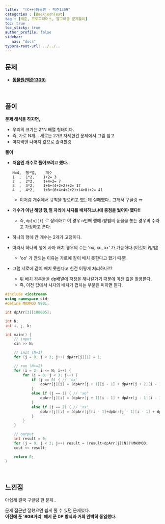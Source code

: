 ```yaml
---
title:  "[C++]동물원 - 백준1309"
categories : [BaekjoonTest]
tag : [백준, 프로그래머스, 알고리즘 문제풀이]
toc: true
toc_sticky: true
author_profile: false
sidebar:
   nav: "docs"
typora-root-url: ../../..
---
```




## 문제

* **[동물원(백준1309)](https://www.acmicpc.net/problem/1309)**

<br>

## 풀이

**문제 해석을 하자면,**

* 우리의 크기는 2*N 배열 형태이다.
* 즉, 가로 N개... 세로는 2개!! 자세한건 문제에서 그림 참고
* 마지막엔 나머지 값으로 출력할것



**풀이**

- **처음엔 개수로 풀어보려고 했다..**

  ```
  N=4,	행*열,	개수
  1  ,	1*2,	1+2= 3
  2  ,	2*2,	1+4+2= 7
  3  ,	3*2,	1+6+(4+2+2)+2= 17
  4  ,	4*2,	1+8+(6+4+4+2+2)+(4+8)+2= 41
  ```

  * 이처럼 개수에서 규칙을 찾으려고 했는데 실패했다.. 그래서 구글링 ㅠ

- **개수가 아닌 해당 행,열 자리에 사자를 배치하느냐에 중점을 뒀어야 했다!!**

  - 즉, `dp[n][i]` 로 정의하고 이 경우 n번째 행에 i방법의 동물을 놓는 경우의 수라고 가정하고 푼다.

- 하나의 행에 칸 개수는 2개가 고정이다.

- 따라서 하나의 행에 사자 배치 경우의 수는 'ox, xo, xx' 가 가능하다.(이것이 i방법)

  - 'oo' 가 안되는 이유는 가로에 같이 배치 못한다고 했기 때문!

- 그럼 세로에 같이 배치 못한다고 한건 어떻게 처리하나??

  - 위 배치 경우들을 dp배열에 저장을 해나갈거기 때문에 이전 값을 활용한다.
  - 즉, 이전 값에서 사자의 배치가 겹치는 부분은 피하면 된다.





```c++
#include <iostream>
using namespace std;
#define MAXMOD 9901;

int dpArr[3][100005];

int N;
int i, j, k;

int main() {
	// input
	cin >> N;

	// init (N=1)
	for (j = 0; j < 3; j++) dpArr[j][1] = 1;

	// run (N>=2)
	for (i = 2; i <= N; i++) {
		for (j = 0; j < 3; j++) {
			if (j == 0) { // 'ox'
				dpArr[j][i] = (dpArr[j + 1][i - 1] + dpArr[j + 2][i - 1]) % MAXMOD;
			}
			else if (j == 1) { // 'xo'
				dpArr[j][i] = (dpArr[j + 1][i - 1] + dpArr[j - 1][i - 1]) % MAXMOD;
			}
			else if (j == 2) { // 'xx'
				dpArr[j][i] = (dpArr[j][i - 1]+dpArr[j - 1][i - 1] + dpArr[j - 2][i - 1]) % MAXMOD;
			}
		}
	}

	// output
	int result = 0;
	for (j = 0; j < 3; j++) result = (result+dpArr[j][N])%MAXMOD;
	cout << result;

	return 0;
}
```

<br>

## 느낀점

아쉽게 결국 구글링 한 문제..

문제 접근만 잘했으면 쉽게 풀 수 있던 문제였다.  
**이전에 푼 'RGB거리' 에서 푼 DP 방식과 거희 완벽히 동일했다.**
